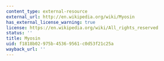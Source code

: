 ```yaml
---
content_type: external-resource
external_url: http://en.wikipedia.org/wiki/Myosin
has_external_license_warning: true
license: https://en.wikipedia.org/wiki/All_rights_reserved
status: ''
title: Myosin
uid: f1818b02-975b-4536-9561-c0d53f21c25a
wayback_url: ''
---
```

